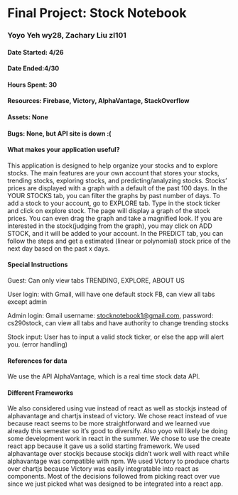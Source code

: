 # Final Project: Stock Notebook

### Yoyo Yeh wy28, Zachary Liu zl101

#### Date Started: 4/26

#### Date Ended:4/30

#### Hours Spent: 30

#### Resources: Firebase, Victory, AlphaVantage, StackOverflow

#### Assets: None

#### Bugs: None, but API site is down :(

#### What makes your application useful?

This application is designed to help organize your stocks and to explore stocks. The main features are your own account that stores your stocks, trending stocks, exploring stocks, and predicting/analyzing stocks. Stocks’ prices are displayed with a graph with a default of the past 100 days. In the YOUR STOCKS tab, you can filter the graphs by past number of days. To add a stock to your account, go to EXPLORE tab. Type in the stock ticker and click on explore stock. The page will display a graph of the stock prices. You can even drag the graph and take a magnified look. If you are interested in the stock(judging from the graph), you may click on ADD STOCK, and it will be added to your account. In the PREDICT tab, you can follow the steps and get a estimated (linear or polynomial) stock price of the next day based on the past x days.

#### Special Instructions

Guest: Can only view tabs TRENDING, EXPLORE, ABOUT US

User login: with Gmail, will have one default stock FB, can view all tabs except admin

Admin login: Gmail username: stocknotebook1@gmail.com, password: cs290stock, can view all tabs and have authority to change trending stocks

Stock input: User has to input a valid stock ticker, or else the app will alert you. (error handling)


#### References for data

We use the API AlphaVantage, which is a real time stock data API.

#### Different Frameworks

We also considered using vue instead of react as well as stockjs instead of alphavantage and chartjs instead of victory. We chose react instead of vue because react seems to be more straightforward and we learned vue already this semester so it’s good to diversify. Also yoyo will likely be doing some development work in react in the summer. We chose to use the create react app because it gave us a solid starting framework. We used alphavantage over stockjs because stockjs didn’t work well with react while alphavantage was compatible with npm. We used Victory to produce charts over chartjs because Victory was easily integratable into react as components. Most of the decisions followed from picking react over vue since we just picked what was designed to be integrated into a react app.
